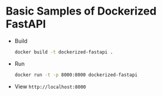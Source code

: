 # Basic Samples of Dockerized FastAPI

- Build
    ```bash
    docker build -t dockerized-fastapi .
    ```
- Run
    ```bash
    docker run -t -p 8000:8000 dockerized-fastapi
    ```
- View
    `http://localhost:8000`
